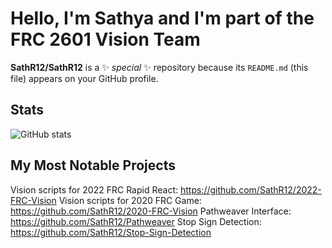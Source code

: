 # Hello, I'm Sathya and I'm part of the FRC 2601 Vision Team

**SathR12/SathR12** is a ✨ _special_ ✨ repository because its `README.md` (this file) appears on your GitHub profile.

## Stats
![GitHub stats](https://github-readme-stats.vercel.app/api?username=SathR12&show_icons=true&theme=dark)

## My Most Notable Projects

Vision scripts for 2022 FRC Rapid React: https://github.com/SathR12/2022-FRC-Vision
Vision scripts for 2020 FRC Game: https://github.com/SathR12/2020-FRC-Vision
Pathweaver Interface: https://github.com/SathR12/Pathweaver
Stop Sign Detection: https://github.com/SathR12/Stop-Sign-Detection
